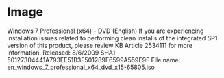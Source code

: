 # Image

Windows 7 Professional (x64) - DVD (English)
If you are experiencing installation issues related to performing clean installs of the integrated SP1 version of this product, please review KB Article 2534111 for more information.
Released: 8/6/2009
SHA1: 50127304441A793EE51B3F501289F6599A559E9F
File name: en_windows_7_professional_x64_dvd_x15-65805.iso

